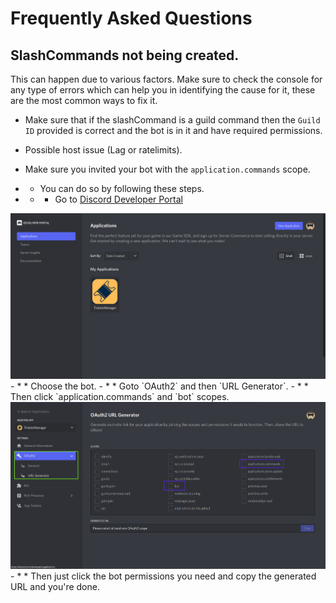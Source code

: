 # Frequently Asked Questions

## SlashCommands not being created.
This can happen due to various factors. Make sure to check the console for any type of errors which can help you in identifying the cause for it, these are the most common ways to fix it.

- Make sure that if the slashCommand is a guild command then the `Guild ID` provided is correct and the bot is in it and have required permissions.

- Possible host issue (Lag or ratelimits).

- Make sure you invited your bot with the `application.commands` scope.
- * You can do so by following these steps.
- * * Go to [Discord Developer Portal](https://discord.com/developers/applications) 
<img src = "./Images/FAQ/01/Developer_Homepage.png">
- * * Choose the bot.
- * * Goto `OAuth2` and then `URL Generator`.
- * * Then click `application.commands` and `bot` scopes.
<img src = "./Images/FAQ/01/OAuth2.png">
- * * Then just click the bot permissions you need and copy the generated URL and you're done.